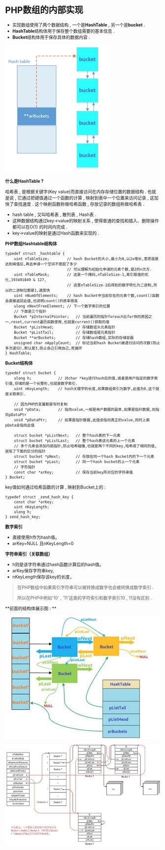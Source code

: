 # PHP数组的内部实现

* 实现数组使用了两个数据结构 , 一个是**HashTable** , 另一个是**bucket** . 
* **HashTable**结构体用于保存整个数组需要的基本信息 . 
* **Bucket**结构体用于保存具体的数据内容 . 

![](/assets/shuzuneibushix.png)

**什么是HashTable ?**

哈希表 , 是根据关键字\(Key value\)而直接访问在内存存储位置的数据结构 . 也就是说 , 它通过把键值通过一个函数的计算 , 映射到表中一个位置来访问记录 , 这加快了查找速度 . 这个映射函数称做哈希函数 , 存放记录的数组称做哈希表 .

* hash table , 又叫哈希表 , 散列表 , Hash表 . 
* 这种数据结构通过key-&gt;value的映射关系 , 使得普通的查找和插入、删除操作都可以在O\(1\) 的时间内完成 . 
* key-&gt;value的映射是通过Hash函数来实现的 . 

**PHP数组Hashtable结构体**

```
typedef struct _hashtable {
    uint nTableSize;        // hash Bucket的大小,最小为8,以2x增长,意思就是达到峰值后,再去申请一个空间不管超了多少
                            // 可以理解为初始化申请的元素个数,是2的n次方.
    uint nTableMask;        // 这是一个掩码,nTableSize-1,索引取值的优化,193491849 & 127,
                            // 这里nTableSize-1后得到的数字转化为二进制,所以的二进制位都是1,速度快
    uint nNumOfElements;    // hash Bucket中当前存在的元素个数,count()函数会直接返回此值,也说明count()的效率很高
    ulong nNextFreeElement; // 下一个数字索引的位置
    // 下面是三个指针
    Bucket *pInternalPointer;   // 当前遍历的指针foreach比for快的原因之一,reset,current遍历函数使用,也就是current()获取的值
    Bucket *pListHead;          // 存储数组头元素指针
    Bucket *pListTail;          // 存储数组尾元素指针
    Bucket **arBuckets;         // 存储hash数组,实际的存储容器
    unsigned char nApplyCount;  // 标记当前hash Bucket被递归访问的次数(防止多次递归),默认是3,防止自己引用自己,死循环
} HashTable;
```

**Bucket结构体**

```
typedef struct bucket {
    ulong h;            // 对char *key进行hash后的值,或者是用户指定的数字索引值,存储的是一个长整形,也就是数字索引.
    uint nKeyLength;    // hash关键字的长度,如果数组索引为数字,此值为0,这个就是关联索引.

    // 因为PHP的变量都是写时复制    
    void *pData;        // 指向value,一般是用户数据的副本,如果是指针数据,则指向pDataPtr
    void *pDataPtr;     // 如果是指针数据,此值会指向真正的value,同时上面pData会指向此值

    struct bucket *pListNext;   // 整个hash表的下一元素
    struct bucket *pListLast;   // 整个hash表该元素的上一个元素
    // 多个元素会添加内部指针,防止哈希碰撞,也就是两个不同的key,哈希成了相同的值,就有了下面的区分的指针
    struct bucket *pNext;       // 存放在同一个hash Bucket内的下一个元素
    struct bucket *pLast;       // 同一个hash bucket的上一个元素
    // 字符指针
    const char *arKey;          // 保存当前key所对应的字符串值
} Bucket;
```

key值如何通过哈希函数的计算 , 映射到Bucket上的 :

```
typedef struct _zend_hash_key {
    const char *arKey;
    uint nKeyLength;
    ulong h;
} zend_hash_key;
```

**数字索引**

* 直接使用h作为hash值。
* arKey=NULL 且nKeyLength=0

**字符串索引（关联数组）**

* h则是该字符串通过hash函数计算后的hash值。
* arKey保存字符串key, 
* nKeyLength保存该key的长度，

> 在PHP数组中如果索引字符串可以被转换成数字也会被转换成数字索引 .
>
> 所以在PHP中例如'10' , '11'这类的字符索引和数字索引10 , 11没有区别 .

**前面的结构体展示图 : **

![](/assets/shuzijiegouti.png)

![](/assets/shuzijiegouti2.png)

